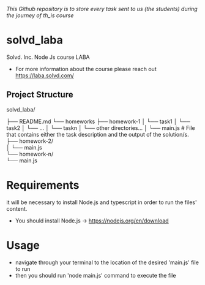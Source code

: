 
_This Github repository is to store every task sent to us (the students) during the journey of th_is course_

# solvd_laba

Solvd. Inc. Node Js course LABA
- For more information about the course please reach out https://laba.solvd.com/


## Project Structure
solvd_laba/

├── README.md
└── homeworks
    ├── homework-1
    │   └── task1
    │   └── task2
    │   └── ...
    │   └── taskn
    │   └── other directories...
    │   └── main.js     # File that contains either the task description and the output of the solution/s.
    ├── homework-2/    
    │   └── main.js    
    └── homework-n/    
        └── main.js        

# Requirements
it will be necessary to install Node.js and typescript in order to run the files' content.
- You should install Node.js -> https://nodejs.org/en/download

# Usage
- navigate through your terminal to the location of the desired 'main.js' file to run
- then you should run 'node main.js' command to execute the file

